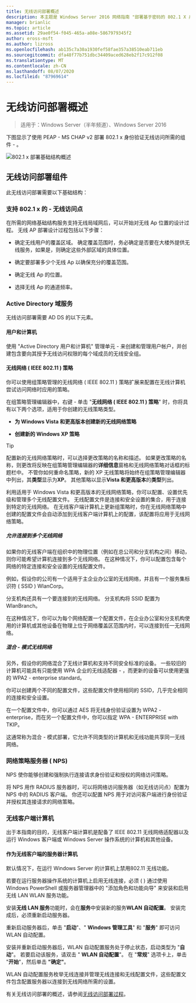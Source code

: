```yaml
---
title: 无线访问部署概述
description: 本主题是 Windows Server 2016 网络指南 "部署基于密码的 802.1 X 身份验证无线访问" 的一部分
manager: brianlic
ms.topic: article
ms.assetid: 29ae0f54-f045-465a-a08e-5867979345f2
author: eross-msft
ms.author: lizross
ms.openlocfilehash: ab135c7a30a1930fef58fae357a38510eab711eb
ms.sourcegitcommit: dfa48f77b751dbc34409aced628eb2f17c912f08
ms.translationtype: MT
ms.contentlocale: zh-CN
ms.lasthandoff: 08/07/2020
ms.locfileid: "87969614"
---
```

# <a name="wireless-access-deployment-overview"></a>无线访问部署概述

>适用于：Windows Server（半年频道）、Windows Server 2016

下图显示了使用 PEAP \- MS CHAP v2 部署 802.1 x 身份验证无线访问所需的组件 \- 。

![802.1 x 部署基础结构概述](../../../media/8021X-Deploy-Overview/8021X-Deploy-Overview.jpg)

## <a name="wireless-access-deployment-components"></a>无线访问部署组件
此无线访问部署需要以下基础结构：

### <a name="8021x-capable-wireless-access-points"></a>支持 802.1 x 的 \- 无线访问点
在所需的网络基础结构服务支持无线局域网后，可以开始对无线 Ap 位置的设计过程。 无线 AP 部署设计过程包括以下步骤：

- 确定无线用户的覆盖区域。 确定覆盖范围时，务必确定是否要在大楼外提供无线服务，如果是，则确定这些外部区域的具体位置。

- 确定要部署多少个无线 Ap 以确保充分的覆盖范围。

- 确定无线 Ap 的位置。

- 选择无线 Ap 的通道频率。

### <a name="active-directory-domain-services"></a>Active Directory 域服务
无线访问部署需要 AD DS 的以下元素。

#### <a name="users-and-computers"></a>用户和计算机

使用 "Active Directory 用户和计算机" 管理单元 \- 来创建和管理用户帐户，并创建包含要向其授予无线访问权限的每个域成员的无线安全组。

#### <a name="wireless-network-ieee-80211-policies"></a>无线网络 \( IEEE 802.11 \) 策略

你可以使用组策略管理的无线网络 \( IEEE 802.11 \) 策略扩展来配置在无线计算机尝试访问网络时应用的策略。

在组策略管理编辑器中，右键 \- 单击 "**无线网络 \( IEEE 802.11 \) 策略**" 时，你将具有以下两个选项，适用于你创建的无线策略类型。

- **为 Windows Vista 和更高版本创建新的无线网络策略**

- **创建新的 Windows XP 策略**

>[!TIP]
>配置新的无线网络策略时，可以选择更改策略的名称和描述。 如果更改策略的名称，则更改将反映在组策略管理编辑器的**详细信息**窗格和无线网络策略对话框的标题栏中。 不管你如何重命名策略，新的 XP 无线策略将始终在组策略管理编辑器中列出，其**类型**显示为**XP**。 其他策略以显示**Vista 和更高版本**的**类型**列出。

利用适用于 Windows Vista 和更高版本的无线网络策略，你可以配置、设置优先级和管理多个无线配置文件。 无线配置文件是连接和安全设置的集合，用于连接到特定的无线网络。 在无线客户端计算机上更新组策略时，你在无线网络策略中创建的配置文件会自动添加到无线客户端计算机上的配置，该配置将应用于无线网络策略。

##### <a name="allowing-connections-to-multiple-wireless-networks"></a>允许连接到多个无线网络

如果你的无线客户端在组织中的物理位置（例如在总公司和分支机构之间）移动，则你可能希望计算机连接到多个无线网络。 在这种情况下，你可以配置包含每个网络的特定连接和安全设置的无线配置文件。

例如，假设你的公司有一个适用于主企业办公室的无线网络，并且有一个服务集标识符 \( SSID \) WlanCorp。

分支机构还具有一个要连接到的无线网络。 分支机构将 SSID 配置为 WlanBranch。

在这种情况下，你可以为每个网络配置一个配置文件，在企业办公室和分支机构使用的计算机或其他设备在物理上位于网络覆盖区范围内时，可以连接到任一无线网络。

##### <a name="mixed-mode-wireless-networks"></a>混合 \- 模式无线网络

另外，假设你的网络混合了无线计算机和支持不同安全标准的设备。 一些较旧的计算机可能具有只能使用 WPA 企业的无线适配器 \- ，而更新的设备可以使用更强的 WPA2 \- enterprise standard。

你可以创建两个不同的配置文件，这些配置文件使用相同的 SSID，几乎完全相同的连接和安全设置。

在一个配置文件中，你可以通过 AES 将无线身份验证设置为 WPA2 \- enterprise，而在另一个配置文件中，你可以指定 WPA \- ENTERPRISE with TKIP。

这通常称为混合 \- 模式部署，它允许不同类型的计算机和无线功能共享同一无线网络。

### <a name="network-policy-server-nps"></a>网络策略服务器 \( NPS\)
NPS 使你能够创建和强制执行连接请求身份验证和授权的网络访问策略。

将 NPS 用作 RADIUS 服务器时，可以将网络访问服务器（如无线访问点）配置为 NPS 中的 RADIUS 客户端。 你还可以配置 NPS 用于对访问客户端进行身份验证并授权其连接请求的网络策略。

### <a name="wireless-client-computers"></a>无线客户端计算机
出于本指南的目的，无线客户端计算机是配备了 IEEE 802.11 无线网络适配器以及运行 Windows 客户端或 Windows Server 操作系统的计算机和其他设备。

#### <a name="server-computers-as-wireless-clients"></a>作为无线客户端的服务器计算机

默认情况下，在运行 Windows Server 的计算机上禁用802.11 无线功能。

若要在运行服务器操作系统的计算机上启用无线连接，必须 \( \) 通过使用 Windows PowerShell 或服务器管理器中的 "添加角色和功能向导" 来安装和启用无线 LAN WLAN 服务功能。

安装**无线 LAN 服务**功能时，会在**服务**中安装新的服务**WLAN 自动配置**。 安装完成后，必须重新启动服务器。

重新启动服务器后，单击 "**启动**"、" **Windows 管理工具**" 和 "**服务**" 即可访问 WLAN 自动配置。

安装并重新启动服务器后，WLAN 自动配置服务处于停止状态，启动类型为 "**自动**"。 若要启动该服务，请双击 " **WLAN 自动配置**"。 在 "**常规**" 选项卡上，单击 "**开始**"，然后单击 **"确定"**。

WLAN 自动配置服务枚举无线连接并管理无线连接和无线配置文件，这些配置文件包含配置服务器以连接到无线网络所需的设置。

有关无线访问部署的概述，请参阅[无线访问部署过程](c-wireless-access-deploy-process.md)。
